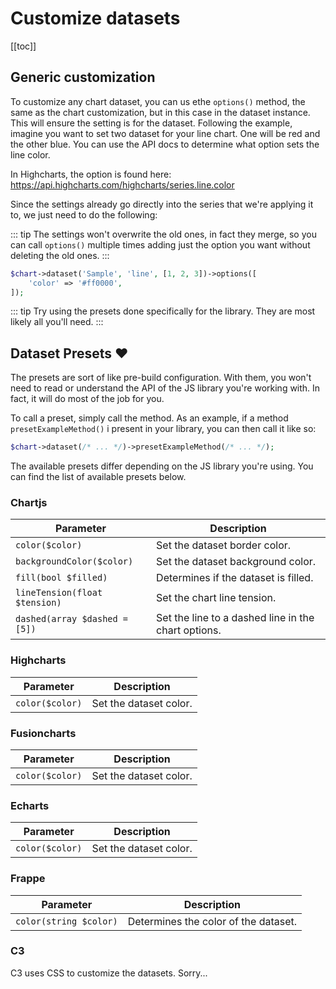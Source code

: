 # Customize datasets

[[toc]]

## Generic customization

To customize any chart dataset, you can us ethe `options()` method, the same as the chart customization, but in this case
in the dataset instance. This will ensure the setting is for the dataset. Following the example, imagine you want to set
two dataset for your line chart. One will be red and the other blue. You can use the API docs to determine what option sets
the line color.

In Highcharts, the option is found here: <https://api.highcharts.com/highcharts/series.line.color>

Since the settings already go directly into the series that we're applying it to, we just need to do the following:

::: tip
 The settings won't overwrite the old ones, in fact they merge, so you can call `options()` multiple times adding just the
 option you want without deleting the old ones.
:::

```php
$chart->dataset('Sample', 'line', [1, 2, 3])->options([
    'color' => '#ff0000',
]);
```

::: tip
Try using the presets done specifically for the library. They are most likely all you'll need.
:::

## Dataset Presets :heart:

The presets are sort of like pre-build configuration. With them, you won't need to read or understand
the API of the JS library you're working with. In fact, it will do most of the job for you.

To call a preset, simply call the method. As an example, if a method `presetExampleMethod()` i present in your
library, you can then call it like so:

```php
$chart->dataset(/* ... */)->presetExampleMethod(/* ... */);
```

The available presets differ depending on the JS library you're using. You can find the list of available presets below.

### Chartjs

| Parameter                                       | Description                                         |
| ----------------------------------------------- | --------------------------------------------------- |
| `color($color)`                                 | Set the dataset border color.                       |
| `backgroundColor($color)`                       | Set the dataset background color.                   |
| `fill(bool $filled)`                            | Determines if the dataset is filled.                |
| `lineTension(float $tension)`                   | Set the chart line tension.                         |
| `dashed(array $dashed = [5])`                   | Set the line to a dashed line in the chart options. |

### Highcharts

| Parameter                                       | Description                                          |
| ----------------------------------------------- | ---------------------------------------------------- |
| `color($color)`                                 | Set the dataset color.                               |

### Fusioncharts

| Parameter                                       | Description                                          |
| ----------------------------------------------- | ---------------------------------------------------- |
| `color($color)`                                 | Set the dataset color.                               |

### Echarts

| Parameter                                       | Description                                          |
| ----------------------------------------------- | ---------------------------------------------------- |
| `color($color)`                                 | Set the dataset color.                               |

### Frappe

| Parameter                                       | Description                                          |
| ----------------------------------------------- | ---------------------------------------------------- |
| `color(string $color)`                          | Determines the color of the dataset.                 |

### C3

C3 uses CSS to customize the datasets. Sorry...